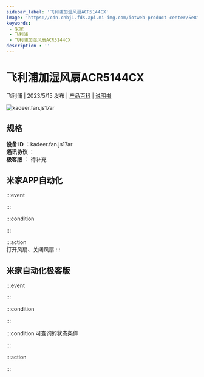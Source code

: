 ```yaml
---
sidebar_label: '飞利浦加湿风扇ACR5144CX'
image: 'https://cdn.cnbj1.fds.api.mi-img.com/iotweb-product-center/5e8f99bc1a066e95e43d69196fc5e7fb_1675153087376.png?GalaxyAccessKeyId=AKVGLQWBOVIRQ3XLEW&Expires=9223372036854775807&Signature=xAgZz3UggaQnEIscCCegupJDhcI='
keywords: 
 - 米家
 - 飞利浦
 - 飞利浦加湿风扇ACR5144CX
description : ''
---
```

# 飞利浦加湿风扇ACR5144CX

飞利浦 | 2023/5/15 发布 | [产品百科](https://home.mi.com/webapp/content/baike/product/index.html?model=kadeer.fan.js17ar/) | [说明书](https://home.mi.com/views/introduction.html?model=kadeer.fan.js17ar&region=cn)

![kadeer.fan.js17ar](https://cdn.cnbj1.fds.api.mi-img.com/iotweb-product-center/5e8f99bc1a066e95e43d69196fc5e7fb_1675153087376.png?GalaxyAccessKeyId=AKVGLQWBOVIRQ3XLEW&Expires=9223372036854775807&Signature=xAgZz3UggaQnEIscCCegupJDhcI=)

## 规格  
> 
**设备 ID** ：kadeer.fan.js17ar  
**通讯协议** ：  
**极客版**  ： 待补充 


## 米家APP自动化  

:::event  

:::

:::condition  

:::

:::action   
打开风扇、关闭风扇
:::

## 米家自动化极客版  

:::event  

:::

:::condition  

:::

:::condition 可查询的状态条件  

:::

:::action  

:::

        
